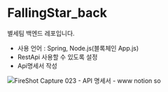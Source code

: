 # FallingStar_back
별세팀 백엔드 레포입니다.

* 사용 언어 : Spring, Node.js(블록체인 App.js)
* RestApi 사용할 수 있도록 설정
* Api명세서 작성

![FireShot Capture 023 - API 명세서 - www notion so](https://user-images.githubusercontent.com/51524745/214301519-c4a705dd-21df-430a-be12-2d2d5456cbed.png)
